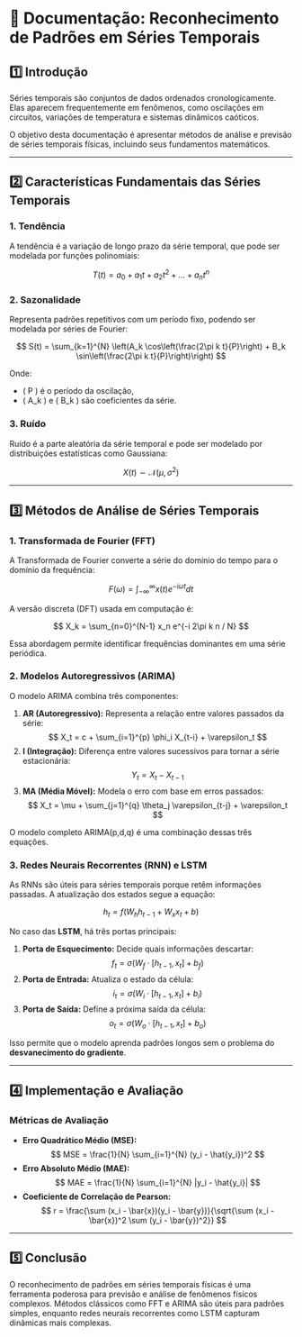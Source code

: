 # 📘 Documentação: Reconhecimento de Padrões em Séries Temporais

## **1️⃣ Introdução**

Séries temporais são conjuntos de dados ordenados cronologicamente. Elas aparecem frequentemente em fenômenos, como oscilações em circuitos, variações de temperatura e sistemas dinâmicos caóticos.

O objetivo desta documentação é apresentar métodos de análise e previsão de séries temporais físicas, incluindo seus fundamentos matemáticos.

---

## **2️⃣ Características Fundamentais das Séries Temporais**

### **1. Tendência**

A tendência é a variação de longo prazo da série temporal, que pode ser modelada por funções polinomiais:

$$
T(t) = a_0 + a_1 t + a_2 t^2 + \dots + a_n t^n
$$

### **2. Sazonalidade**

Representa padrões repetitivos com um período fixo, podendo ser modelada por séries de Fourier:

$$
S(t) = \sum_{k=1}^{N} \left(A_k \cos\left(\frac{2\pi k t}{P}\right) + B_k \sin\left(\frac{2\pi k t}{P}\right)\right)
$$

Onde:

- \( P \) é o período da oscilação,
- \( A_k \) e \( B_k \) são coeficientes da série.

### **3. Ruído**

Ruído é a parte aleatória da série temporal e pode ser modelado por distribuições estatísticas como Gaussiana:

$$
X(t) \sim \mathcal{N}(\mu, \sigma^2)
$$

---

## **3️⃣ Métodos de Análise de Séries Temporais**

### **1. Transformada de Fourier (FFT)**

A Transformada de Fourier converte a série do domínio do tempo para o domínio da frequência:

$$
F(\omega) = \int_{-\infty}^{\infty} x(t) e^{-i\omega t} dt
$$

A versão discreta (DFT) usada em computação é:

$$
X_k = \sum_{n=0}^{N-1} x_n e^{-i 2\pi k n / N}
$$

Essa abordagem permite identificar frequências dominantes em uma série periódica.

### **2. Modelos Autoregressivos (ARIMA)**

O modelo ARIMA combina três componentes:

1. **AR (Autoregressivo):** Representa a relação entre valores passados da série:
   $$
   X_t = c + \sum_{i=1}^{p} \phi_i X_{t-i} + \varepsilon_t
   $$
2. **I (Integração):** Diferença entre valores sucessivos para tornar a série estacionária:
   $$
   Y_t = X_t - X_{t-1}
   $$
3. **MA (Média Móvel):** Modela o erro com base em erros passados:
   $$
   X_t = \mu + \sum_{j=1}^{q} \theta_j \varepsilon_{t-j} + \varepsilon_t
   $$

O modelo completo ARIMA(p,d,q) é uma combinação dessas três equações.

### **3. Redes Neurais Recorrentes (RNN) e LSTM**

As RNNs são úteis para séries temporais porque retêm informações passadas. A atualização dos estados segue a equação:

$$
 h_t = f(W_h h_{t-1} + W_x x_t + b)
$$

No caso das **LSTM**, há três portas principais:

1. **Porta de Esquecimento:** Decide quais informações descartar:
   $$
   f_t = \sigma(W_f \cdot [h_{t-1}, x_t] + b_f)
   $$
2. **Porta de Entrada:** Atualiza o estado da célula:
   $$
   i_t = \sigma(W_i \cdot [h_{t-1}, x_t] + b_i)
   $$
3. **Porta de Saída:** Define a próxima saída da célula:
   $$
   o_t = \sigma(W_o \cdot [h_{t-1}, x_t] + b_o)
   $$

Isso permite que o modelo aprenda padrões longos sem o problema do **desvanecimento do gradiente**.

---

## **4️⃣ Implementação e Avaliação**

### **Métricas de Avaliação**

- **Erro Quadrático Médio (MSE):**
  $$
  MSE = \frac{1}{N} \sum_{i=1}^{N} (y_i - \hat{y_i})^2
  $$
- **Erro Absoluto Médio (MAE):**
  $$
  MAE = \frac{1}{N} \sum_{i=1}^{N} |y_i - \hat{y_i}|
  $$
- **Coeficiente de Correlação de Pearson:**
  $$
  r = \frac{\sum (x_i - \bar{x})(y_i - \bar{y})}{\sqrt{\sum (x_i - \bar{x})^2 \sum (y_i - \bar{y})^2}}
  $$

---

## **5️⃣ Conclusão**

O reconhecimento de padrões em séries temporais físicas é uma ferramenta poderosa para previsão e análise de fenômenos físicos complexos. Métodos clássicos como FFT e ARIMA são úteis para padrões simples, enquanto redes neurais recorrentes como LSTM capturam dinâmicas mais complexas.
